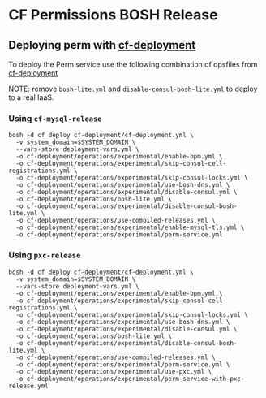 # CF Permissions BOSH Release

## Deploying perm with [cf-deployment](https://github.com/cloudfoundry/cf-deployment)

To deploy the Perm service use the following combination of opsfiles from [cf-deployment](https://github.com/cloudfoundry/cf-deployment)

NOTE: remove `bosh-lite.yml` and `disable-consul-bosh-lite.yml` to deploy to a real IaaS.

### Using `cf-mysql-release`
```
bosh -d cf deploy cf-deployment/cf-deployment.yml \
  -v system_domain=$SYSTEM_DOMAIN \
  --vars-store deployment-vars.yml \
  -o cf-deployment/operations/experimental/enable-bpm.yml \
  -o cf-deployment/operations/experimental/skip-consul-cell-registrations.yml \
  -o cf-deployment/operations/experimental/skip-consul-locks.yml \
  -o cf-deployment/operations/experimental/use-bosh-dns.yml \
  -o cf-deployment/operations/experimental/disable-consul.yml \
  -o cf-deployment/operations/bosh-lite.yml \
  -o cf-deployment/operations/experimental/disable-consul-bosh-lite.yml \
  -o cf-deployment/operations/use-compiled-releases.yml \
  -o cf-deployment/operations/experimental/enable-mysql-tls.yml \
  -o cf-deployment/operations/experimental/perm-service.yml
```

### Using `pxc-release`
```
bosh -d cf deploy cf-deployment/cf-deployment.yml \
  -v system_domain=$SYSTEM_DOMAIN \
  --vars-store deployment-vars.yml \
  -o cf-deployment/operations/experimental/enable-bpm.yml \
  -o cf-deployment/operations/experimental/skip-consul-cell-registrations.yml \
  -o cf-deployment/operations/experimental/skip-consul-locks.yml \
  -o cf-deployment/operations/experimental/use-bosh-dns.yml \
  -o cf-deployment/operations/experimental/disable-consul.yml \
  -o cf-deployment/operations/bosh-lite.yml \
  -o cf-deployment/operations/experimental/disable-consul-bosh-lite.yml \
  -o cf-deployment/operations/use-compiled-releases.yml \
  -o cf-deployment/operations/experimental/perm-service.yml \
  -o cf-deployment/operations/experimental/use-pxc.yml \
  -o cf-deployment/operations/experimental/perm-service-with-pxc-release.yml
```
